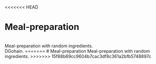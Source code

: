 <<<<<<< HEAD
# Meal-preparation
<br>
Meal-preparation with random ingredients.
<br>
DGohain.
=======
# Meal-preparation 
Meal-preparation with random ingredients.
>>>>>>> 15f88b69cc9604b7cac3df8c361a2bfb5748897c
